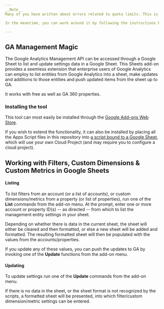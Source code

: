 ```yaml
---
__Note__
Many of you have written about errors related to quota limits. This is a known issue related to the Google Analytics Management API daily quota and is being worked on.

In the meantime, you can work around it by following the instructions below, which will use your own cloud project (and won't be sharing the quota with others). This should eliminate the issue for most users, though it should be noted that the API quotas still apply.

---
```


GA Management Magic
---------
The Google Analytics Management API can be accessed through a Google Sheet to list and update settings data in a Google Sheet. This Sheets add-on provides a seemless extension that enterprise users of Google Analytics can employ to list entities from Google Analytics into a sheet, make updates and additions to those entities and push updated items from the sheet up to GA.

It works with free as well as GA 360 properties.

### Installing the tool
This tool can most easily be installed through the [Google Add-ons Web Store](https://chrome.google.com/webstore/detail/clmbnkmolchgmhnkbcjbadnnhekdigdo/).

If you wish to extend the functionality, it can also be installed by placing all the Apps Script files in this repository into [a script bound to a Google Sheet](https://developers.google.com/apps-script/guides/bound), which will use your own Cloud Project (and may require you to configure a cloud project).

## Working with Filters, Custom Dimensions & Custom Metrics in Google Sheets
#### Listing
To list filters from an account (or a list of accounts), or custom dimensions/metrics from a property (or list of properties), run one of the __List__ commands from the add-on menu. At the prompt, enter one or more account or property ID(s) -- as directed -- from which to list the management entity settings in your sheet.

Depending on whether there is data in the current sheet, the sheet will either be cleared and then formatted, or else a new sheet will be added and formatted. The resulting formatted sheet will then be populated with the values from the accounts/properties.

If you update any of these values, you can push the updates to GA by invoking one of the __Update__ functions from the add-on menu.

#### Updating
To update settings run one of the __Update__ commands from the add-on menu.

If there is no data in the sheet, or the sheet format is not recognized by the scripts, a formatted sheet will be presented, into which filter/custom dimension/metric settings can be entered.
